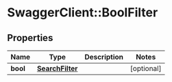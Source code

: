 # SwaggerClient::BoolFilter

## Properties
Name | Type | Description | Notes
------------ | ------------- | ------------- | -------------
**bool** | [**SearchFilter**](SearchFilter.md) |  | [optional] 


